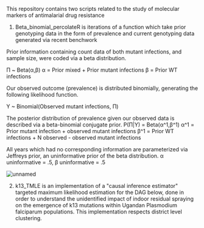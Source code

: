 This repository contains two scripts related to the study of molecular markers of antimalarial drug resistance

1. Beta_binomial_percolateR is iterations of a function which take prior genotyping data in the form of prevalence and current genotyping data generated via recent benchwork


Prior information containing count data of both mutant infections, and sample size, were coded via a beta distribution.

Π ~ Beta(α,β)
α = Prior mixed + Prior mutant infections
β = Prior WT infections

Our observed outcome (prevalence) is distributed binomially, generating the following likelihood function.

Y ~ Binomial(Observed mutant infections, Π) 

The posterior distribution of prevalence given our observed data is described via a beta-binomial conjugate prior. 
	P(Π|Y) = Beta(α^1,β^1) 
α^1 = Prior mutant infection + observed mutant infections 
β^1 = Prior WT infections + N observed - observed mutant infections 

All years which had no corresponding information are parameterized via Jeffreys prior, an uninformative prior of the beta distribution.
α uninformative = .5, 
β uninformative = .5

![unnamed](https://github.com/user-attachments/assets/6a6264a2-9bf6-4aee-bd60-6d7c5db81cee)

2. k13_TMLE is an implementation of a "causal inference estimator" targeted maximum likelihood estimation for the DAG below, done in order to understand the unidentified impact of indoor residual spraying on the emergence of k13 mutations within Ugandan Plasmodium falciparum populations. This implementation respects district level clustering. 





